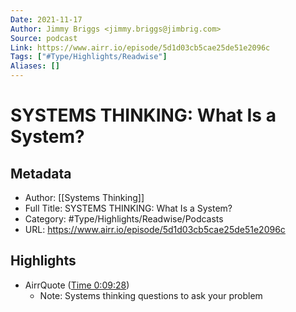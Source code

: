 ```yaml
---
Date: 2021-11-17
Author: Jimmy Briggs <jimmy.briggs@jimbrig.com>
Source: podcast
Link: https://www.airr.io/episode/5d1d03cb5cae25de51e2096c
Tags: ["#Type/Highlights/Readwise"]
Aliases: []
---
```

# SYSTEMS THINKING: What Is a System?

## Metadata
- Author: [[Systems Thinking]]
- Full Title: SYSTEMS THINKING: What Is a System?
- Category: #Type/Highlights/Readwise/Podcasts
- URL: https://www.airr.io/episode/5d1d03cb5cae25de51e2096c

## Highlights
- AirrQuote ([Time 0:09:28](https://www.airr.io/quote/600fbe7abe59650411dab49b))
    - Note: Systems thinking questions to ask your problem
